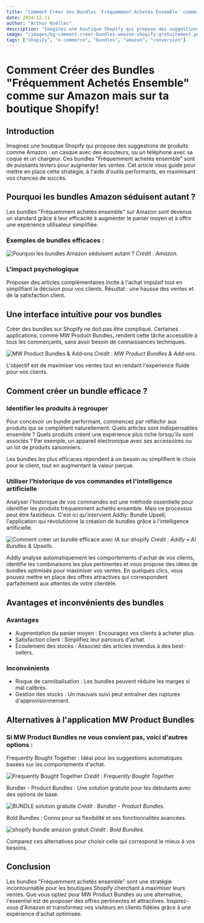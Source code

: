 ```yaml
---
title: "Comment Créer des Bundles 'Fréquemment Achetés Ensemble' comme sur Amazon mais sur ta boutique Shopify!"
date: 2024-12-11
author: "Arthur Noëllec"
description: "Imaginez une boutique Shopify qui propose des suggestions de produits comme Amazon : un casque avec des écouteurs, ou un téléphone avec sa coque et un chargeur. Ces bundles 'Fréquemment achetés ensemble' sont de puissants leviers pour augmenter les ventes. Cet article vous guide pour mettre en place cette stratégie, à l'aide d'outils performants, en maximisant vos chances de succès."
image: "/images/bg-comment-creer-bundles-amazon-shopify-gratuitement.png"
tags: ["shopify", "e-commerce", "bundles", "amazon", "conversion"]
---
```


# Comment Créer des Bundles "Fréquemment Achetés Ensemble" comme sur Amazon mais sur ta boutique Shopify!

## Introduction

Imaginez une boutique Shopify qui propose des suggestions de produits comme Amazon : un casque avec des écouteurs, ou un téléphone avec sa coque et un chargeur. Ces bundles "Fréquemment achetés ensemble" sont de puissants leviers pour augmenter les ventes. Cet article vous guide pour mettre en place cette stratégie, à l'aide d'outils performants, en maximisant vos chances de succès.

## Pourquoi les bundles Amazon séduisent autant ?

Les bundles "Fréquemment achetés ensemble" sur Amazon sont devenus un standard grâce à leur efficacité à augmenter le panier moyen et à offrir une expérience utilisateur simplifiée.

### Exemples de bundles efficaces :

![Pourquoi les bundles Amazon séduisent autant ?](/images/Bundle-amazon.png)
*Crédit : Amazon.*

### L'impact psychologique

Proposer des articles complémentaires incite à l'achat impulsif tout en simplifiant la décision pour vos clients. Résultat : une hausse des ventes et de la satisfaction client.

## Une interface intuitive pour vos bundles

Créer des bundles sur Shopify ne doit pas être compliqué. Certaines applications, comme MW Product Bundles, rendent cette tâche accessible à tous les commerçants, sans avoir besoin de connaissances techniques.

![MW Product Bundles & Add‑ons](/images/presentation-MW-Product-Bundle.webp)
*Crédit : MW Product Bundles & Add‑ons.*

L'objectif est de maximiser vos ventes tout en rendant l'expérience fluide pour vos clients.

## Comment créer un bundle efficace ?

### Identifier les produits à regrouper

Pour concevoir un bundle performant, commencez par réfléchir aux produits qui se complètent naturellement. Quels articles sont indispensables ensemble ? Quels produits créent une expérience plus riche lorsqu'ils sont associés ? Par exemple, un appareil électronique avec ses accessoires ou un lot de produits saisonniers.

Les bundles les plus efficaces répondent à un besoin ou simplifient le choix pour le client, tout en augmentant la valeur perçue.

### Utiliser l'historique de vos commandes et l'intelligence artificielle

Analyser l'historique de vos commandes est une méthode essentielle pour identifier les produits fréquemment achetés ensemble. Mais ce processus peut être fastidieux. C'est ici qu'intervient Addly: Bundle Upsell, l'application qui révolutionne la création de bundles grâce à l'intelligence artificielle.

![Comment créer un bundle efficace avec IA sur shopify](/images/Addly-AI-bundles.png)
*Crédit : Addly • AI Bundles & Upsells.*

Addly analyse automatiquement les comportements d'achat de vos clients, identifie les combinaisons les plus pertinentes et vous propose des idées de bundles optimisés pour maximiser vos ventes. En quelques clics, vous pouvez mettre en place des offres attractives qui correspondent parfaitement aux attentes de votre clientèle.

## Avantages et inconvénients des bundles

### Avantages

- Augmentation du panier moyen : Encouragez vos clients à acheter plus.
- Satisfaction client : Simplifiez leur parcours d'achat.
- Écoulement des stocks : Associez des articles invendus à des best-sellers.

### Inconvénients

- Risque de cannibalisation : Les bundles peuvent réduire les marges si mal calibrés.
- Gestion des stocks : Un mauvais suivi peut entraîner des ruptures d'approvisionnement.

## Alternatives à l'application MW Product Bundles

### Si MW Product Bundles ne vous convient pas, voici d'autres options :

Frequently Bought Together : Idéal pour les suggestions automatiques basées sur les comportements d'achat.

![Frequently Bought Together](/images/Frequently-Bought-Together.png)
*Crédit : Frequently Bought Together.*

Bundler - Product Bundles : Une solution gratuite pour les débutants avec des options de base.

![BUNDLE solution gratuite](/images/Bundler-Product-Bundles.png)
*Crédit : Bundler - Product Bundles.*

Bold Bundles : Connu pour sa flexibilité et ses fonctionnalités avancées.

![shopify bundle amazon gratuit](/images/Bold-Bundles.png)
*Crédit : Bold Bundles.*

Comparez ces alternatives pour choisir celle qui correspond le mieux à vos besoins.

## Conclusion

Les bundles "Fréquemment achetés ensemble" sont une stratégie incontournable pour les boutiques Shopify cherchant à maximiser leurs ventes. Que vous optiez pour MW Product Bundles ou une alternative, l'essentiel est de proposer des offres pertinentes et attractives. Inspirez-vous d'Amazon et transformez vos visiteurs en clients fidèles grâce à une expérience d'achat optimisée.